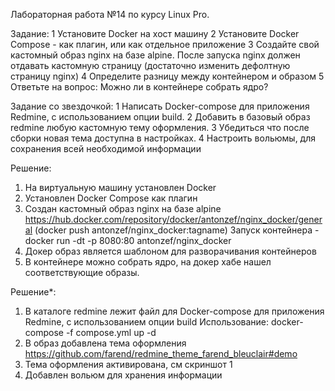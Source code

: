 Лабораторная работа №14 по курсу Linux Pro.

Задание: 
	1 Установите Docker на хост машину 
	2 Установите Docker Compose - как плагин, или как отдельное приложение 
	3 Создайте свой кастомный образ nginx на базе alpine. После запуска nginx должен отдавать кастомную страницу (достаточно изменить дефолтную страницу nginx) 
	4 Определите разницу между контейнером и образом 
	5 Ответьте на вопрос: Можно ли в контейнере собрать ядро? 

Задание со звездочкой:
	1 Написать Docker-compose для приложения Redmine, с использованием опции build.
	2 Добавить в базовый образ redmine любую кастомную тему оформления.
	3 Убедиться что после сборки новая тема доступна в настройках.
	4 Настроить вольюмы, для сохранения всей необходимой информации



Решение:

1) На виртуальную машину установлен Docker
2) Установлен Docker Compose как плагин
3) Создан кастомный образ nginx на базе alpine https://hub.docker.com/repository/docker/antonzef/nginx_docker/general (docker push antonzef/nginx_docker:tagname)
Запуск контейнера - docker run -dt -p 8080:80 antonzef/nginx_docker
4) Докер образ является шаблоном для разворачивания контейнеров
5) В контейнере можно собрать ядро, на докер хабе нашел соответствующие образы.


Решение*:
1) В каталоге redmine лежит файл для Docker-compose для приложения Redmine, с использованием опции build
Использование: docker-compose -f compose.yml up -d
2) В образ добавлена тема оформления https://github.com/farend/redmine_theme_farend_bleuclair#demo
3) Тема оформления активирована, см скриншот 1
4) Добавлен вольюм для хранения информации

